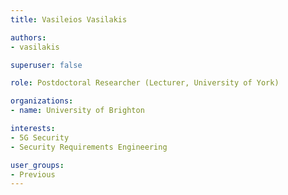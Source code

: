 ```yaml
---
title: Vasileios Vasilakis

authors:
- vasilakis

superuser: false

role: Postdoctoral Researcher (Lecturer, University of York)

organizations:
- name: University of Brighton

interests:
- 5G Security
- Security Requirements Engineering

user_groups:
- Previous
---
```

